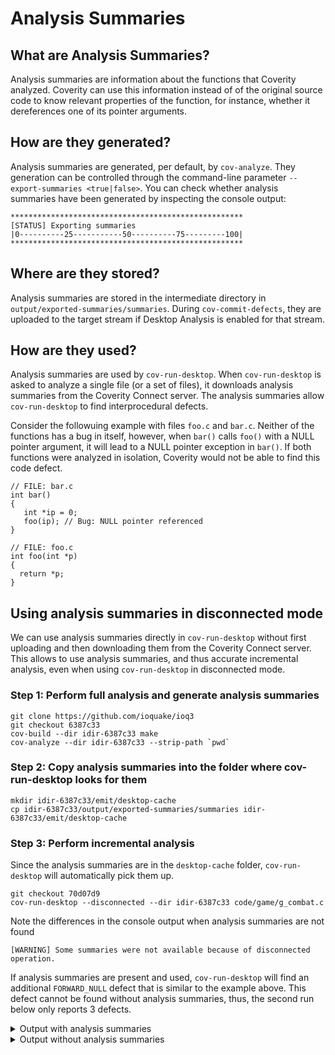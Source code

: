 # Analysis Summaries

## What are Analysis Summaries?
Analysis summaries are information about the functions that Coverity analyzed. Coverity can use this information instead of of the original source code to know relevant properties of the function, for instance, whether it dereferences one of its pointer arguments.

## How are they generated?
Analysis summaries are generated, per default, by `cov-analyze`. They generation can be controlled through the command-line parameter `--export-summaries <true|false>`. You can check whether analysis summaries have been generated by inspecting the console output:
```
****************************************************
[STATUS] Exporting summaries
|0----------25-----------50----------75---------100|
****************************************************
```

## Where are they stored?
Analysis summaries are stored in the intermediate directory in `output/exported-summaries/summaries`. During `cov-commit-defects`, they are uploaded to the target stream if Desktop Analysis is enabled for that stream.

## How are they used?
Analysis summaries are used by `cov-run-desktop`. When `cov-run-desktop` is asked to analyze a single file (or a set of files), it downloads analysis summaries from the Coverity Connect server. The analysis summaries allow `cov-run-desktop` to find interprocedural defects.

Consider the followuing example with files `foo.c` and `bar.c`. Neither of the functions has a bug in itself, however, when `bar()` calls `foo()` with a NULL pointer argument, it will lead to a NULL pointer exception in `bar()`. If both functions were analyzed in isolation, Coverity would not be able to find this code defect.
```
// FILE: bar.c
int bar()
{
   int *ip = 0;
   foo(ip); // Bug: NULL pointer referenced
}

// FILE: foo.c
int foo(int *p) 
{
  return *p;
}
```

## Using analysis summaries in disconnected mode
We can use analysis summaries directly in `cov-run-desktop` without first uploading and then downloading them from the Coverity Connect server. This allows to use analysis summaries, and thus accurate incremental analysis, even when using `cov-run-desktop` in disconnected mode.

### Step 1: Perform full analysis and generate analysis summaries
```
git clone https://github.com/ioquake/ioq3
git checkout 6387c33
cov-build --dir idir-6387c33 make
cov-analyze --dir idir-6387c33 --strip-path `pwd`
```

### Step 2: Copy analysis summaries into the folder where cov-run-desktop looks for them
```
mkdir idir-6387c33/emit/desktop-cache
cp idir-6387c33/output/exported-summaries/summaries idir-6387c33/emit/desktop-cache
```

### Step 3: Perform incremental analysis
Since the analysis summaries are in the `desktop-cache` folder, `cov-run-desktop` will automatically pick them up.
```
git checkout 70d07d9
cov-run-desktop --disconnected --dir idir-6387c33 code/game/g_combat.c
```

Note the differences in the console output when analysis summaries are not found
```
[WARNING] Some summaries were not available because of disconnected operation.
```
If analysis summaries are present and used, `cov-run-desktop` will find an additional `FORWARD_NULL` defect that is similar to the example above. This defect cannot be found without analysis summaries, thus, the second run below only reports 3 defects.

<details>
 <summary>Output with analysis summaries</summary>

```
Coverity Desktop Analysis version 2022.9.1 on Linux 5.15.0-53-generic x86_64
cov-run-desktop operating in disconnected mode due to user request.
Selected 1 translation unit for analysis:
* code/game/g_combat.c

[STATUS] Parsing source files...
[STATUS] Analyzing...

Detected 4 defect occurrences that pass the filter criteria.

code/game/g_combat.c:546:2: CID (unavailable; MK=32e13339023b28fb69247f1890240eb7) (#1 of 1):
  Type: Dereference after null check (FORWARD_NULL)
  Triage unavailable.
code/game/g_combat.c:442:2:
  1. path: Condition "self->client->ps.pm_type == PM_DEAD", taking false branch.
code/game/g_combat.c:446:2:
  2. path: Condition "level.intermissiontime", taking false branch.
code/game/g_combat.c:455:2:
  3. path: Condition "self->client", taking true branch.
code/game/g_combat.c:455:2:
  4. path: Condition "self->client->hook", taking true branch.
code/game/g_combat.c:467:2:
  5. path: Condition "attacker", taking false branch.
code/game/g_combat.c:479:2:
  6. path: Condition "killer < 0", taking false branch.
code/game/g_combat.c:479:2:
  7. path: Condition "killer >= 64", taking true branch.
code/game/g_combat.c:484:2:
  8. path: Condition "meansOfDeath < 0", taking true branch.
code/game/g_combat.c:486:2:
  9. path: Falling through to end of if statement.
code/game/g_combat.c:505:2:
  10. path: Condition "attacker", taking false branch.
code/game/g_combat.c:505:2:
  11. var_compare_op: Comparing "attacker" to null implies that "attacker" might be null.
code/game/g_combat.c:546:2:
  12. var_deref_model: Passing null pointer "attacker" to "Team_FragBonuses", which dereferences it.

code/game/g_combat.c:455:6: CID (unavailable; MK=790a8c7de09fedb2cca816716d4f3183) (#1 of 1):
  Type: Dereference before null check (REVERSE_INULL)
  Triage unavailable.
code/game/g_combat.c:442:7:
  deref_ptr: Directly dereferencing pointer "self->client".
code/game/g_combat.c:455:6:
  check_after_deref: Null-checking "self->client" suggests that it may be null, but it has already been dereferenced on all paths leading to the check.

code/game/g_combat.c:997:4: CID (unavailable; MK=90f44a11aee1c826b91139cfba469562) (#1 of 1):
  Type: Logically dead code (DEADCODE)
  Triage unavailable.
code/game/g_combat.c:834:3:
  addr_non_null: The address of an object "&g_entities[1022]" is never null.
code/game/g_combat.c:837:3:
  assignment: Assigning: "attacker" = "&g_entities[1022]".
code/game/g_combat.c:994:8:
  notnull: At condition "attacker", the value of "attacker" cannot be "NULL".
code/game/g_combat.c:994:3:
  dead_error_condition: The condition "attacker" must be true.
code/game/g_combat.c:997:4:
  dead_error_line: Execution cannot reach this statement: "client->ps.persistant[PERS_...".

code/game/g_combat.c:994:8: CID (unavailable; MK=9be3465e8678eeca4dd05194d486c67d) (#1 of 1):
  Type: Dereference before null check (REVERSE_INULL)
  Triage unavailable.
code/game/g_combat.c:854:7:
  deref_ptr: Directly dereferencing pointer "attacker".
code/game/g_combat.c:994:8:
  check_after_deref: Null-checking "attacker" suggests that it may be null, but it has already been dereferenced on all paths leading to the check.

cov-run-desktop took 2.4 seconds.
```
</details>

<details>
 <summary>Output without analysis summaries</summary>

```
cov-run-desktop --disconnected --dir idir-6387c33 code/game/g_combat.c
Coverity Desktop Analysis version 2022.9.1 on Linux 5.15.0-53-generic x86_64
cov-run-desktop operating in disconnected mode due to user request.
Selected 1 translation unit for analysis:
* code/game/g_combat.c

[STATUS] Parsing source files...
[STATUS] Analyzing...
[WARNING] The checker "ARRAY_VS_SINGLETON" was disabled because it requires summaries.
[WARNING] The checker "CHECKED_RETURN" was disabled because it requires summaries.
[WARNING] The checker "NULL_RETURNS" was disabled because it requires summaries.
[WARNING] The checker "MISSING_MOVE_ASSIGNMENT" was disabled because it requires summaries.
[WARNING] Some summaries were not available because of disconnected operation.
Operating in single-file mode.
This may affect results.

Detected 3 defect occurrences that pass the filter criteria.

code/game/g_combat.c:455:6: CID (unavailable; MK=790a8c7de09fedb2cca816716d4f3183) (#1 of 1):
  Type: Dereference before null check (REVERSE_INULL)
  Triage unavailable.
code/game/g_combat.c:442:7:
  deref_ptr: Directly dereferencing pointer "self->client".
code/game/g_combat.c:455:6:
  check_after_deref: Null-checking "self->client" suggests that it may be null, but it has already been dereferenced on all paths leading to the check.

code/game/g_combat.c:997:4: CID (unavailable; MK=90f44a11aee1c826b91139cfba469562) (#1 of 1):
  Type: Logically dead code (DEADCODE)
  Triage unavailable.
code/game/g_combat.c:834:3:
  addr_non_null: The address of an object "&g_entities[1022]" is never null.
code/game/g_combat.c:837:3:
  assignment: Assigning: "attacker" = "&g_entities[1022]".
code/game/g_combat.c:994:8:
  notnull: At condition "attacker", the value of "attacker" cannot be "NULL".
code/game/g_combat.c:994:3:
  dead_error_condition: The condition "attacker" must be true.
code/game/g_combat.c:997:4:
  dead_error_line: Execution cannot reach this statement: "client->ps.persistant[PERS_...".

code/game/g_combat.c:994:8: CID (unavailable; MK=9be3465e8678eeca4dd05194d486c67d) (#1 of 1):
  Type: Dereference before null check (REVERSE_INULL)
  Triage unavailable.
code/game/g_combat.c:854:7:
  deref_ptr: Directly dereferencing pointer "attacker".
code/game/g_combat.c:994:8:
  check_after_deref: Null-checking "attacker" suggests that it may be null, but it has already been dereferenced on all paths leading to the check.

cov-run-desktop took 2.3 seconds.
```
</details>

